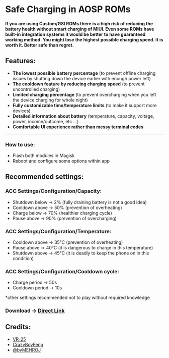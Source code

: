 # Safe Charging in AOSP ROMs

#### If you are using Custom/GSI ROMs there is a high risk of reducing the battery health without smart charging of MIUI. Even some ROMs have built-in integration systems it would be better to have guaranteed working method. You might lose the highest possible charging speed. It is worth it. Better safe than regret.

## Features:
- **The lowest possible battery percentage** (to prevent offline charging issues by shutting down the device earlier with enough power left)
- **The cooldown feature by reducing charging speed** (to prevent uncontrolled charging)
- **Limited charging percentage** (to prevent overcharging when you left the device charging for whole night)
- **Fully customizable time/temperature limits** (to make it support more devices)
- **Detailed information about battery** (temperature, capacity, voltage, power, income/outcome, etc ...)
- **Comfortable UI experience rather than messy terminal codes**
___

### How to use:
- Flash both modules in Magisk
- Reboot and configure some options within app

## Recommended settings:

### ACC Settings/Configuration/Capacity:
- Shutdown below -> 2% (fully draining battery is not a good idea)
- Cooldown above -> 50% (prevention of overheating)
- Charge below -> 70% (healthier charging cycle)
- Pause above -> 90% (prevention of overcharging)

### ACC Settings/Configuration/Temperature:
- Cooldown above -> 35°C (prevention of overheating)
- Pause above -> 40°C (it is dangerous to charge in this temperature)
- Shutdown above -> 45°C (it is deadly to keep the phone on in this condition)

### ACC Settings/Configuration/Cooldown cycle:
- Charge period -> 50s
- Cooldown period -> 10s

*other settings recommended not to play without required knowledge

### Download -> [Direct Link](https://www.pling.com/p/1956709)

## Credits:
- [VR-25](https://github.com/VR-25/)
- [CrazyBoyFeng](https://github.com/CrazyBoyFeng)
- [@byMEHROJ](https://t.me/byMehroj)

